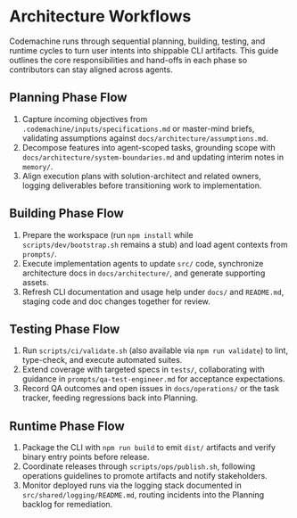 # Architecture Workflows

Codemachine runs through sequential planning, building, testing, and runtime cycles to turn user intents into shippable CLI artifacts. This guide outlines the core responsibilities and hand-offs in each phase so contributors can stay aligned across agents.

## Planning Phase Flow
1. Capture incoming objectives from `.codemachine/inputs/specifications.md` or master-mind briefs, validating assumptions against `docs/architecture/assumptions.md`.
2. Decompose features into agent-scoped tasks, grounding scope with `docs/architecture/system-boundaries.md` and updating interim notes in `memory/`.
3. Align execution plans with solution-architect and related owners, logging deliverables before transitioning work to implementation.

## Building Phase Flow
1. Prepare the workspace (run `npm install` while `scripts/dev/bootstrap.sh` remains a stub) and load agent contexts from `prompts/`.
2. Execute implementation agents to update `src/` code, synchronize architecture docs in `docs/architecture/`, and generate supporting assets.
3. Refresh CLI documentation and usage help under `docs/` and `README.md`, staging code and doc changes together for review.

## Testing Phase Flow
1. Run `scripts/ci/validate.sh` (also available via `npm run validate`) to lint, type-check, and execute automated suites.
2. Extend coverage with targeted specs in `tests/`, collaborating with guidance in `prompts/qa-test-engineer.md` for acceptance expectations.
3. Record QA outcomes and open issues in `docs/operations/` or the task tracker, feeding regressions back into Planning.

## Runtime Phase Flow
1. Package the CLI with `npm run build` to emit `dist/` artifacts and verify binary entry points before release.
2. Coordinate releases through `scripts/ops/publish.sh`, following operations guidelines to promote artifacts and notify stakeholders.
3. Monitor deployed runs via the logging stack documented in `src/shared/logging/README.md`, routing incidents into the Planning backlog for remediation.
